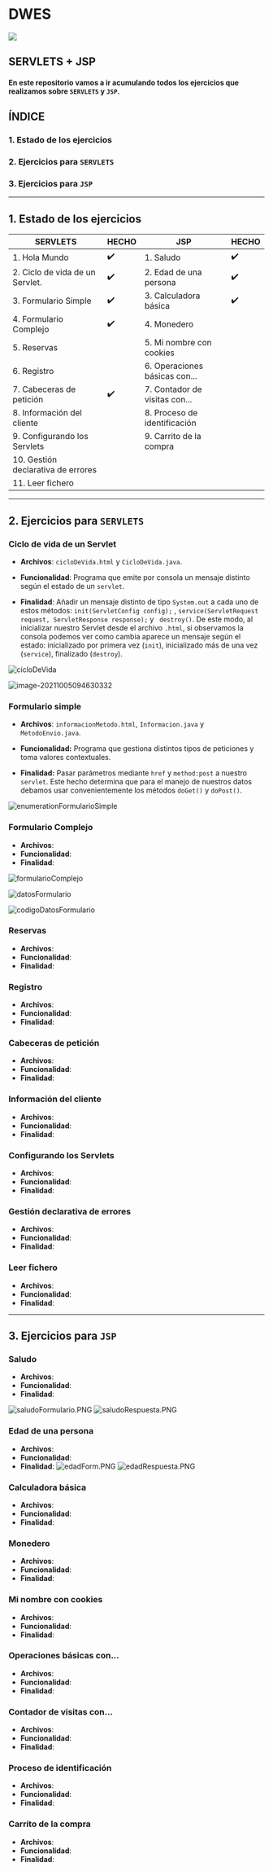 # DWES

![](https://img.shields.io/badge/<WORD_ON_LEFT>-<WORD_ON_RIGHT>-informational?style=flat&logo=<LOGO_NAME>&logoColor=white&color=2bbc8a)


## SERVLETS + JSP

#### En este repositorio vamos a ir acumulando todos los ejercicios que realizamos sobre ``SERVLETS`` y ``JSP``.



## ÍNDICE

### 1. Estado de los ejercicios

### 2. Ejercicios para ``SERVLETS``

### 3. Ejercicios para ``JSP``

<hr>

## 1. Estado de los ejercicios

| SERVLETS                           | HECHO              | JSP                           | HECHO              |
| ---------------------------------- | ------------------ | ----------------------------- | ------------------ |
| 1. Hola Mundo                      | :heavy_check_mark: | 1. Saludo                     | :heavy_check_mark: |
| 2. Ciclo de vida de un Servlet.    | :heavy_check_mark: | 2. Edad de una persona        | :heavy_check_mark: |
| 3. Formulario Simple               | :heavy_check_mark: | 3. Calculadora básica         | :heavy_check_mark: |
| 4. Formulario Complejo             | :heavy_check_mark: | 4. Monedero                   |                    |
| 5. Reservas                        |                    | 5. Mi nombre con cookies      |                    |
| 6. Registro                        |                    | 6. Operaciones básicas con... |                    |
| 7. Cabeceras de petición           | :heavy_check_mark: | 7. Contador de visitas con... |                    |
| 8. Información del cliente         |                    | 8. Proceso de identificación  |                    |
| 9. Configurando los Servlets       |                    | 9. Carrito de la compra       |                    |
| 10. Gestión declarativa de errores |                    |                               |                    |
| 11. Leer fichero                   |                    |                               |                    |



<hr>



## 2. Ejercicios para ``SERVLETS``

### Ciclo de vida de un Servlet

- **Archivos**: ``cicloDeVida.html`` y ``CicloDeVida.java``.
- **Funcionalidad**: Programa que emite por consola un mensaje distinto según el estado de un ``servlet``.

- **Finalidad**: Añadir un mensaje distinto de tipo ``System.out``  a cada uno de estos métodos: ``init(ServletConfig config);`` ,  ``service(ServletRequest request, ServletResponse response);`` y `` destroy()``. De este modo, al inicializar nuestro Servlet desde el archivo ``.html``, si observamos la consola podemos ver como cambia aparece un mensaje según el estado: inicializado por primera vez (``init``), inicializado más de una vez (``service``), finalizado (``destroy``).

![cicloDeVida](imagenesReadme/cicloDeVida.PNG)

![image-20211005094630332](imagenesReadme/estoyEnInit.PNG)

### 

### Formulario simple

- **Archivos**: ``informacionMetodo.html``, ``Informacion.java`` y ``MetodoEnvio.java``.
- **Funcionalidad:** Programa que gestiona distintos tipos de peticiones y toma valores contextuales.

- **Finalidad:** Pasar parámetros mediante ``href`` y ``method:post`` a nuestro ``servlet``. Este hecho determina que para el manejo de nuestros datos debamos usar convenientemente los métodos ``doGet()`` y ``doPost()``. 

![enumerationFormularioSimple](imagenesReadme/codigoDatosFormulario.png)

### Formulario Complejo

- **Archivos**:
- **Funcionalidad**:
- **Finalidad**:



![formularioComplejo](imagenesReadme/formularioComplejo.PNG)



![datosFormulario](imagenesReadme/datosFormulario.PNG)

![codigoDatosFormulario](imagenesReadme/codigoDatosFormulario.png)

### Reservas

- **Archivos**:
- **Funcionalidad**:
- **Finalidad**:

### Registro

- **Archivos**:
- **Funcionalidad**:
- **Finalidad**:

### Cabeceras de petición

- **Archivos**:
- **Funcionalidad**:
- **Finalidad**:

### Información del cliente

- **Archivos**:
- **Funcionalidad**:
- **Finalidad**:

### Configurando los Servlets 

- **Archivos**:
- **Funcionalidad**:
- **Finalidad**:

### Gestión declarativa de errores

- **Archivos**:
- **Funcionalidad**:
- **Finalidad**:

###  Leer fichero

- **Archivos**:
- **Funcionalidad**:
- **Finalidad**:



<hr>

## 3. Ejercicios para ``JSP``



### Saludo

- **Archivos**:
- **Funcionalidad**:
- **Finalidad**:

![saludoFormulario.PNG](imagenesReadme/saludoFormulario.PNG)
![saludoRespuesta.PNG](imagenesReadme/saludoRespuesta.PNG)
### Edad de una persona

- **Archivos**:
- **Funcionalidad**:
- **Finalidad**:
![edadForm.PNG](imagenesReadme/edadForm.PNG)
![edadRespuesta.PNG](imagenesReadme/edadRespuesta.PNG)
### Calculadora básica

- **Archivos**:
- **Funcionalidad**:
- **Finalidad**:

### Monedero

- **Archivos**:
- **Funcionalidad**:
- **Finalidad**:

### Mi nombre con cookies

- **Archivos**:
- **Funcionalidad**:
- **Finalidad**:

### Operaciones básicas con...

- **Archivos**:
- **Funcionalidad**:
- **Finalidad**:

### Contador de visitas con...

- **Archivos**:
- **Funcionalidad**:
- **Finalidad**:

### Proceso de identificación

- **Archivos**:
- **Funcionalidad**:
- **Finalidad**:

### Carrito de la compra

- **Archivos**:
- **Funcionalidad**:
- **Finalidad**:
